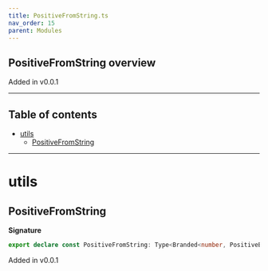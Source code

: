 ```yaml
---
title: PositiveFromString.ts
nav_order: 15
parent: Modules
---
```


## PositiveFromString overview

Added in v0.0.1

---

<h2 class="text-delta">Table of contents</h2>

- [utils](#utils)
  - [PositiveFromString](#positivefromstring)

---

# utils

## PositiveFromString

**Signature**

```ts
export declare const PositiveFromString: Type<Branded<number, PositiveBrand>, string, unknown>
```

Added in v0.0.1
